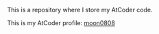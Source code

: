 This is a repository where I store my AtCoder code.

This is my AtCoder profile: [moon0808](https://atcoder.jp/users/moon0808)

